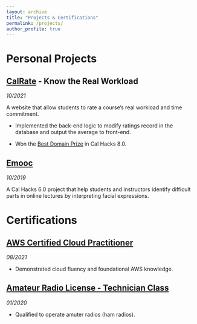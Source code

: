 ```yaml
---
layout: archive
title: "Projects & Certifications"
permalink: /projects/
author_profile: true
---
```


# Personal Projects
## [CalRate](https://calrate.anvil.app/) - Know the Real Workload
_10/2021_

A website that allow students to rate a course’s real workload and time commitment.

- Implemented the back-end logic to modify ratings record in the database and output the average to front-end.

- Won the [Best Domain Prize](https://devpost.com/software/calrate) in Cal Hacks 8.0.

## [Emooc](https://devpost.com/software/emooc)
_10/2019_

A Cal Hacks 6.0 project that help students and instructors identify difficult parts in online lectures by interpreting facial expressions.

# Certifications
## [AWS Certified Cloud Practitioner](https://www.credly.com/badges/af74587b-8dbe-4d40-9f85-3c40674d98d4)
_08/2021_

- Demonstrated cloud fluency and foundational AWS knowledge.

## [Amateur Radio License - Technician Class](https://wireless2.fcc.gov/UlsApp/UlsSearch/license.jsp?licKey=4239664)
_01/2020_

- Qualified to operate amuter radios (ham radios).
